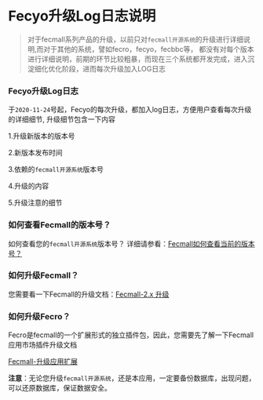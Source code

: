 Fecyo升级Log日志说明
===============

> 对于fecmall系列产品的升级，以前只对`fecmall开源系统`的升级进行详细说明,而对于其他的系统，譬如fecro，fecyo，fecbbc等，
都没有对每个版本进行详细说明，前期的环节比较粗暴，而现在三个系统都开发完成，进入沉淀细化优化阶段，进而每次升级加入LOG日志


### Fecyo升级Log日志

于`2020-11-24`号起，Fecyo的每次升级，都加入log日志，方便用户查看每次升级的详细细节, 升级细节包含一下内容

1.升级新版本的版本号

2.新版本发布时间

3.依赖的`fecmall开源系统`版本号

4.升级的内容

5.升级注意的细节

### 如何查看Fecmall的版本号？


如何查看您的`fecmall开源系统`版本号？ 详细请参看：[Fecmall如何查看当前的版本号？](http://www.fecmall.com/topic/4597)


### 如何升级Fecmall？


您需要看一下Fecmall的升级文档：[Fecmall-2.x 升级](http://www.fecmall.com/doc/fecshop-guide/develop/cn-2.0/guide-fecshop-2-about-update.html)


### 如何升级Fecro？


Fecro是fecmall的一个扩展形式的独立插件包，因此，您需要先了解一下Fecmall应用市场插件升级文档

[Fecmall-升级应用扩展](http://www.fecmall.com/doc/fecshop-guide/addons/cn-2.0/guide-fecmall-addons-upgrade-uninstall.html)


**注意**：无论您升级`fecmall开源系统`，还是本应用，一定要备份数据库，出现问题，可以还原数据库，保证数据安全。
























